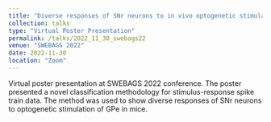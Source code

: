 ```yaml
---
title: "Diverse responses of SNr neurons to in vivo optogenetic stimulation of GPe segment in mice"
collection: talks
type: "Virtual Poster Presentation"
permalink: /talks/2022_11_30_swebags22
venue: "SWEBAGS 2022"
date: 2022-11-30
location: "Zoom"
---
```


Virtual poster presentation at SWEBAGS 2022 conference. The poster presented a novel classification methodology for stimulus-response spike train data. The method was used to show diverse responses of SNr neurons to optogenetic stimulation of GPe in mice.
